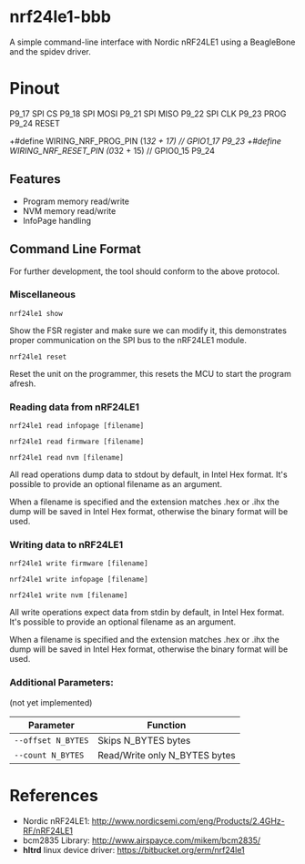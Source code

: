 # nrf24le1-bbb
A simple command-line interface with Nordic nRF24LE1 using 
a BeagleBone and the spidev driver.

# Pinout

P9_17 SPI CS
P9_18 SPI MOSI
P9_21 SPI MISO
P9_22 SPI CLK
P9_23 PROG
P9_24 RESET


+#define WIRING_NRF_PROG_PIN    (1*32 + 17) // GPIO1_17 P9_23
+#define WIRING_NRF_RESET_PIN   (0*32 + 15) // GPIO0_15 P9_24


## Features
- Program memory read/write
- NVM memory read/write
- InfoPage handling

## Command Line Format

For further development, the tool should conform to the above protocol.

### Miscellaneous

`nrf24le1 show`

Show the FSR register and make sure we can modify it, this demonstrates proper
communication on the SPI bus to the nRF24LE1 module.

`nrf24le1 reset`

Reset the unit on the programmer, this resets the MCU to start the program afresh.

### Reading data from nRF24LE1

`nrf24le1 read infopage [filename]`

`nrf24le1 read firmware [filename]`

`nrf24le1 read nvm [filename]`

All read operations dump data to stdout by default, in Intel Hex format. 
It's possible to provide an optional filename as an argument.

When a filename is specified and the extension matches .hex or .ihx the 
dump will be saved in Intel Hex format, otherwise the binary format will 
be used.

### Writing data to nRF24LE1

`nrf24le1 write firmware [filename]`

`nrf24le1 write infopage [filename]`

`nrf24le1 write nvm [filename]`

All write operations expect data from stdin by default, in Intel Hex format.
It's possible to provide an optional filename as an argument.

When a filename is specified and the extension matches .hex or .ihx the 
dump will be saved in Intel Hex format, otherwise the binary format will 
be used.

### Additional Parameters:

(not yet implemented)

| Parameter          | Function                      |
| ------------------ | ----------------------------- |
| `--offset N_BYTES` | Skips N_BYTES bytes           |
| `--count N_BYTES`  | Read/Write only N_BYTES bytes |

# References

* Nordic nRF24LE1: <http://www.nordicsemi.com/eng/Products/2.4GHz-RF/nRF24LE1>
* bcm2835 Library: <http://www.airspayce.com/mikem/bcm2835/>
* **hltrd** linux device driver: <https://bitbucket.org/erm/nrf24le1>
